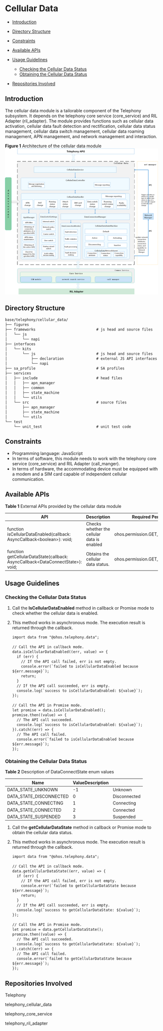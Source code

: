 # Cellular Data<a name="EN-US_TOPIC_0000001105538940"></a>

-   [Introduction](#section117mcpsimp)
-   [Directory Structure](#section121mcpsimp)
-   [Constraints](#section125mcpsimp)
-   [Available APIs](#section131mcpsimp)
-   [Usage Guidelines](#section160mcpsimp)
    -   [Checking the Cellular Data Status](#section192mcpsimp)
    -   [Obtaining the Cellular Data Status](#section213mcpsimp)

-   [Repositories Involved](#section234mcpsimp)

## Introduction<a name="section117mcpsimp"></a>

The cellular data module is a tailorable component of the Telephony subsystem. It depends on the telephony core service \(core\_service\) and RIL Adapter \(ril\_adapter\). The module provides functions such as cellular data activation, cellular data fault detection and rectification, cellular data status management, cellular data switch management, cellular data roaming management, APN management, and network management and interaction.

**Figure  1**  Architecture of the cellular data module<a name="fig332493822512"></a>
![](figures/en-us_architecture-of-the-cellular-data-module.png)

## Directory Structure<a name="section121mcpsimp"></a>

```
base/telephony/cellular_data/
├── figures
├── frameworks                            # js head and source files
│   └── js
│       └── napi
├── interfaces
│   └── kits
│       └── js                            # js head and source files
│           ├── declaration               # external JS API interfaces
│           └── napi
├── sa_profile                            # SA profiles
├── services
│   ├── include                           # head files
│   │   ├── apn_manager
│   │   ├── common
│   │   ├── state_machine
│   │   └── utils
│   └── src                               # source files
│       ├── apn_manager
│       ├── state_machine
│       └── utils
└── test
    └── unit_test                         # unit test code
```

## Constraints<a name="section125mcpsimp"></a>

-   Programming language: JavaScript
-   In terms of software, this module needs to work with the telephony core service \(core\_service\) and RIL Adapter \(call\_manger\).
-   In terms of hardware, the accommodating device must be equipped with a modem and a SIM card capable of independent cellular communication.

## Available APIs<a name="section131mcpsimp"></a>

**Table  1**  External APIs provided by the cellular data module

<a name="table133mcpsimp"></a>

| API                                                          | Description                                 | Required Permission              |
| ------------------------------------------------------------ | ------------------------------------------- | -------------------------------- |
| function isCellularDataEnabled(callback: AsyncCallback\<boolean>): void; | Checks whether the cellular data is enabled | ohos.permission.GET_NETWORK_INFO |
| function getCellularDataState(callback: AsyncCallback\<DataConnectState>): void; | Obtains the cellular data status.           | ohos.permission.GET_NETWORK_INFO |


## Usage Guidelines<a name="section160mcpsimp"></a>

### Checking the Cellular Data Status<a name="section192mcpsimp"></a>

1.  Call the  **IsCellularDataEnabled**  method in callback or Promise mode to check whether the cellular data is enabled.
2.  This method works in asynchronous mode. The execution result is returned through the callback.

    ```
    import data from "@ohos.telephony.data";
    
    // Call the API in callback mode.
    data.isCellularDataEnabled((err, value) => {
      if (err) {
        // If the API call failed, err is not empty.
        console.error(`failed to isCellularDataEnabled because ${err.message}`);
        return;
      }
      // If the API call succeeded, err is empty.
      console.log(`success to isCellularDataEnabled: ${value}`);
    });
    
    // Call the API in Promise mode.
    let promise = data.isCellularDataEnabled();
    promise.then((value) => {
      // The API call succeeded.
      console.log(`success to isCellularDataEnabled: ${value}`);
    }).catch((err) => {
      // The API call failed.
      console.error(`failed to isCellularDataEnabled because ${err.message}`);
    });
    ```


### Obtaining the Cellular Data Status<a name="section213mcpsimp"></a>

**Table  2**  Description of DataConnectState enum values

<a name="table21531410101919"></a>

| Name                    | ValueDescription |              |
| ----------------------- | ---------------- | ------------ |
| DATA_STATE_UNKNOWN      | -1               | Unknown      |
| DATA_STATE_DISCONNECTED | 0                | Disconnected |
| DATA_STATE_CONNECTING   | 1                | Connecting   |
| DATA_STATE_CONNECTED    | 2                | Connected    |
| DATA_STATE_SUSPENDED    | 3                | Suspended    |


1.  Call the  **getCellularDataState**  method in callback or Promise mode to obtain the cellular data status.
2.  This method works in asynchronous mode. The execution result is returned through the callback.

    ```
    import data from "@ohos.telephony.data";
    
    // Call the API in callback mode.
    data.getCellularDataState((err, value) => {
      if (err) {
        // If the API call failed, err is not empty.
        console.error(`failed to getCellularDataState because ${err.message}`);
        return;
      }
      // If the API call succeeded, err is empty.
      console.log(`success to getCellularDataState: ${value}`);
    });
    
    // Call the API in Promise mode.
    let promise = data.getCellularDataState();
    promise.then((value) => {
      // The API call succeeded.
      console.log(`success to getCellularDataState: ${value}`);
    }).catch((err) => {
      // The API call failed.
      console.error(`failed to getCellularDataState because ${err.message}`);
    });
    ```


## Repositories Involved<a name="section234mcpsimp"></a>

Telephony

telephony_cellular_data

telephony_core_service

telephony_ril_adapter
